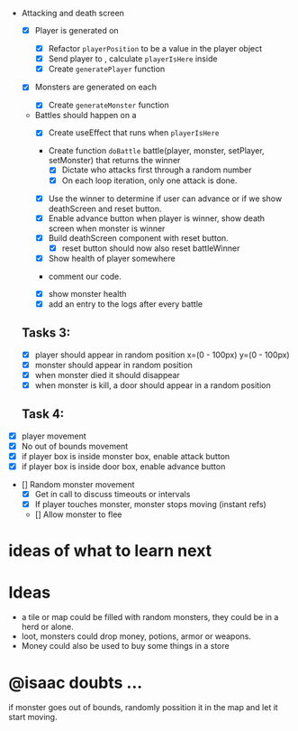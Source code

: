 - Attacking and death screen

  - [x] Player is generated on <Game>

    - [x] Refactor `playerPosition` to be a value in the player object
    - [x] Send player to <Tile>, calculate `playerIsHere` inside <Tile>
    - [x] Create `generatePlayer` function

  - [x] Monsters are generated on each <Tile>
    - [x] Create `generateMonster` function
  - Battles should happen on a <Tile>
    - [x] Create useEffect that runs when `playerIsHere`
    - Create function `doBattle` battle(player, monster, setPlayer, setMonster) that returns the winner
      - [x] Dictate who attacks first through a random number
      - [x] On each loop iteration, only one attack is done.
    - [x] Use the winner to determine if user can advance or if we show deathScreen and reset button.
    - [x] Enable advance button when player is winner, show death screen when monster is winner
    - [x] Build deathScreen component with reset button.
      - [x] reset button should now also reset battleWinner
    - [x] Show health of player somewhere
    - comment our code.
    - [x] show monster health
    - [x] add an entry to the logs after every battle

  ## Tasks 3:

  - [x] player should appear in random position x=(0 - 100px) y=(0 - 100px)
  - [x] monster should appear in random position
  - [x] when monster died it should disappear
  - [x] when monster is kill, a door should appear in a random position

  ## Task 4:

- [x] player movement
- [x] No out of bounds movement
- [x] if player box is inside monster box, enable attack button
- [x] if player box is inside door box, enable advance button

- [] Random monster movement
  - [x] Get in call to discuss timeouts or intervals
  - [x] If player touches monster, monster stops moving (instant refs)
  - [] Allow monster to flee

# ideas of what to learn next

# Ideas

- a tile or map could be filled with random monsters, they could be in a herd or alone.
- loot, monsters could drop money, potions, armor or weapons.
- Money could also be used to buy some things in a store

# @isaac doubts ...

if monster goes out of bounds, randomly possition it in the map and let it start moving.
